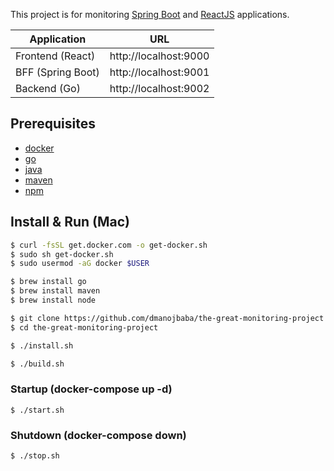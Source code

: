 This project is for monitoring [Spring Boot](http://spring.io) and [ReactJS](https://reactjs.org/) applications.

| Application       | URL                   |
| ----------------- | --------------------- |
| Frontend (React)  | http://localhost:9000 |
| BFF (Spring Boot) | http://localhost:9001 |
| Backend (Go)      | http://localhost:9002 |

## Prerequisites

- [docker](https://www.docker.com/)
- [go](https://go.dev/)
- [java](https://www.java.com/)
- [maven](https://maven.apache.org/)
- [npm](https://nodejs.org/)

## Install & Run (Mac)

```bash
$ curl -fsSL get.docker.com -o get-docker.sh
$ sudo sh get-docker.sh
$ sudo usermod -aG docker $USER

$ brew install go
$ brew install maven
$ brew install node

$ git clone https://github.com/dmanojbaba/the-great-monitoring-project.git
$ cd the-great-monitoring-project

$ ./install.sh

$ ./build.sh
```

### Startup (docker-compose up -d)

```
$ ./start.sh
```

### Shutdown (docker-compose down)

```
$ ./stop.sh
```
